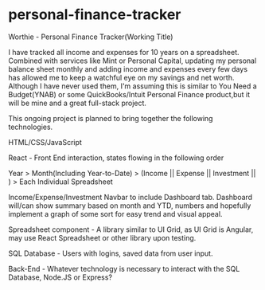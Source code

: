 # personal-finance-tracker


Worthie - Personal Finance Tracker(Working Title)



I have tracked all income and expenses for 10 years on a spreadsheet. Combined with services like Mint or Personal Capital, updating my personal balance sheet monthly and adding income and expenses every few days has allowed me to keep a watchful eye on my savings and net worth. Although I have never used them, I'm assuming this is similar to You Need a Budget(YNAB) or some QuickBooks/Intuit Personal Finance product,but it will be mine and a great full-stack project.

This ongoing project is planned to bring together the following technologies.

HTML/CSS/JavaScript

React - Front End interaction, states flowing in the following order

  Year > Month(Including Year-to-Date) > (Income || Expense || Investment || ) > Each Individual Spreadsheet

Income/Expense/Investment Navbar to include Dashboard tab. Dashboard will/can show summary based on month and YTD, numbers and hopefully implement a graph of some sort for easy trend and visual appeal.

Spreadsheet component - A library similar to UI Grid, as UI Grid is Angular, may use React Spreadsheet or other library upon testing.

SQL Database - Users with logins, saved data from user input. 

Back-End - Whatever technology is necessary to interact with the SQL Database, Node.JS or Express?




